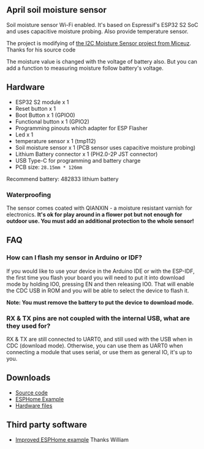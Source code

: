 ## April soil moisture sensor

Soil moisture sensor Wi-Fi enabled. It's based on Espressif's ESP32 S2 SoC and uses capacitive moisture probing. Also provide temperature sensor.

The project is modifying of [the I2C Moisture Sensor project from Miceuz](https://github.com/Miceuz/i2c-moisture-sensor). Thanks for his source code

The moisture value is changed with the voltage of battery also. But you can add a function to measuring moisture follow battery's voltage.

## Hardware ##

* ESP32 S2 module x 1
* Reset button x 1
* Boot Button x 1 (GPIO0)
* Functional button x 1 (GPIO2)
* Programming pinouts which adapter for ESP Flasher
* Led x 1
* temperature sensor x 1 (tmp112)
* Soil moisture sensor x 1 (PCB sensor uses capacitive moisture probing)
* Lithium Battery connector x 1 (PH2.0-2P JST connector)
* USB Type-C for programming and battery charge
* PCB size: `28.15mm * 126mm`

Recommend battery: 482833 lithium battery

### Waterproofing ###

The sensor comes coated with QIANXIN - a moisture resistant varnish for electronics. **It's ok for play around in a flower pot but not enough for outdoor use. You must add an additional protection to the whole sensor!**

## FAQ ##

### How can I flash my sensor in Arduino or IDF? ###

If you would like to use your device in the Arduino IDE or with the ESP-IDF, the first time you flash your board you will need to put it into download mode by holding IO0, pressing EN and then releasing IO0. That will enable the CDC USB in ROM and you will be able to select the device to flash it.

**Note: You must remove the battery to put the device to download mode.**

### RX & TX pins are not coupled with the internal USB, what are they used for? ###

RX & TX are still connected to UART0, and still used with the USB when in CDC (download mode). Otherwise, you can use them as UART0 when connecting a module that uses serial, or use them as general IO, it's up to you.

## Downloads ##

* [Source code](https://github.com/volca/esp-soil)
* [ESPHome Example](https://github.com/volca/april-soil-esphome-module)
* [Hardware files](https://github.com/AprilBrother/ab-hardware/tree/master/april-soil-moisture-sensor)

## Third party software ##

* [Improved ESPHome example](https://github.com/illuzn/esphome-april-soil-moisture-sensor) Thanks William

